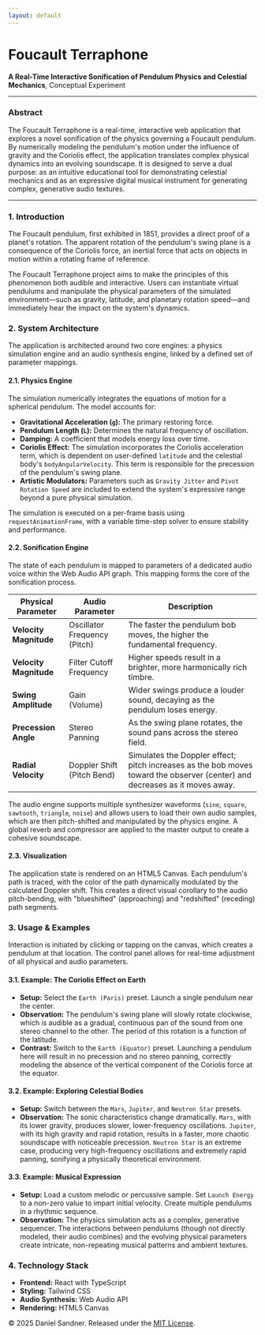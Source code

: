 ```yaml
---
layout: default 
---
```


# Foucault Terraphone

**A Real-Time Interactive Sonification of Pendulum Physics and Celestial Mechanics**, Conceptual Experiment

---

### Abstract

The Foucault Terraphone is a real-time, interactive web application that explores a novel sonification of the physics governing a Foucault pendulum. By numerically modeling the pendulum's motion under the influence of gravity and the Coriolis effect, the application translates complex physical dynamics into an evolving soundscape. It is designed to serve a dual purpose: as an intuitive educational tool for demonstrating celestial mechanics and as an expressive digital musical instrument for generating complex, generative audio textures.

---

### 1. Introduction

The Foucault pendulum, first exhibited in 1851, provides a direct proof of a planet's rotation. The apparent rotation of the pendulum's swing plane is a consequence of the Coriolis force, an inertial force that acts on objects in motion within a rotating frame of reference.

The Foucault Terraphone project aims to make the principles of this phenomenon both audible and interactive. Users can instantiate virtual pendulums and manipulate the physical parameters of the simulated environment—such as gravity, latitude, and planetary rotation speed—and immediately hear the impact on the system's dynamics.

### 2. System Architecture

The application is architected around two core engines: a physics simulation engine and an audio synthesis engine, linked by a defined set of parameter mappings.

#### 2.1. Physics Engine

The simulation numerically integrates the equations of motion for a spherical pendulum. The model accounts for:
- **Gravitational Acceleration (`g`):** The primary restoring force.
- **Pendulum Length (`L`):** Determines the natural frequency of oscillation.
- **Damping:** A coefficient that models energy loss over time.
- **Coriolis Effect:** The simulation incorporates the Coriolis acceleration term, which is dependent on user-defined `latitude` and the celestial body's `bodyAngularVelocity`. This term is responsible for the precession of the pendulum's swing plane.
- **Artistic Modulators:** Parameters such as `Gravity Jitter` and `Pivot Rotation Speed` are included to extend the system's expressive range beyond a pure physical simulation.

The simulation is executed on a per-frame basis using `requestAnimationFrame`, with a variable time-step solver to ensure stability and performance.

#### 2.2. Sonification Engine

The state of each pendulum is mapped to parameters of a dedicated audio voice within the Web Audio API graph. This mapping forms the core of the sonification process.

| Physical Parameter      | Audio Parameter              | Description                                                                 |
|-------------------------|------------------------------|-----------------------------------------------------------------------------|
| **Velocity Magnitude**  | Oscillator Frequency (Pitch) | The faster the pendulum bob moves, the higher the fundamental frequency.     |
| **Velocity Magnitude**  | Filter Cutoff Frequency      | Higher speeds result in a brighter, more harmonically rich timbre.          |
| **Swing Amplitude**     | Gain (Volume)                | Wider swings produce a louder sound, decaying as the pendulum loses energy. |
| **Precession Angle**    | Stereo Panning               | As the swing plane rotates, the sound pans across the stereo field.         |
| **Radial Velocity**     | Doppler Shift (Pitch Bend)   | Simulates the Doppler effect; pitch increases as the bob moves toward the observer (center) and decreases as it moves away. |

The audio engine supports multiple synthesizer waveforms (`sine`, `square`, `sawtooth`, `triangle`, `noise`) and allows users to load their own audio samples, which are then pitch-shifted and manipulated by the physics engine. A global reverb and compressor are applied to the master output to create a cohesive soundscape.

#### 2.3. Visualization

The application state is rendered on an HTML5 Canvas. Each pendulum's path is traced, with the color of the path dynamically modulated by the calculated Doppler shift. This creates a direct visual corollary to the audio pitch-bending, with "blueshifted" (approaching) and "redshifted" (receding) path segments.

### 3. Usage & Examples

Interaction is initiated by clicking or tapping on the canvas, which creates a pendulum at that location. The control panel allows for real-time adjustment of all physical and audio parameters.

#### 3.1. Example: The Coriolis Effect on Earth
- **Setup:** Select the `Earth (Paris)` preset. Launch a single pendulum near the center.
- **Observation:** The pendulum's swing plane will slowly rotate clockwise, which is audible as a gradual, continuous pan of the sound from one stereo channel to the other. The period of this rotation is a function of the latitude.
- **Contrast:** Switch to the `Earth (Equator)` preset. Launching a pendulum here will result in no precession and no stereo panning, correctly modeling the absence of the vertical component of the Coriolis force at the equator.

#### 3.2. Example: Exploring Celestial Bodies
- **Setup:** Switch between the `Mars`, `Jupiter`, and `Neutron Star` presets.
- **Observation:** The sonic characteristics change dramatically. `Mars`, with its lower gravity, produces slower, lower-frequency oscillations. `Jupiter`, with its high gravity and rapid rotation, results in a faster, more chaotic soundscape with noticeable precession. `Neutron Star` is an extreme case, producing very high-frequency oscillations and extremely rapid panning, sonifying a physically theoretical environment.

#### 3.3. Example: Musical Expression
- **Setup:** Load a custom melodic or percussive sample. Set `Launch Energy` to a non-zero value to impart initial velocity. Create multiple pendulums in a rhythmic sequence.
- **Observation:** The physics simulation acts as a complex, generative sequencer. The interactions between pendulums (though not directly modeled, their audio combines) and the evolving physical parameters create intricate, non-repeating musical patterns and ambient textures.

### 4. Technology Stack
- **Frontend:** React with TypeScript
- **Styling:** Tailwind CSS
- **Audio Synthesis:** Web Audio API
- **Rendering:** HTML5 Canvas

© 2025 Daniel Sandner. Released under the [MIT License](https://opensource.org/licenses/MIT).